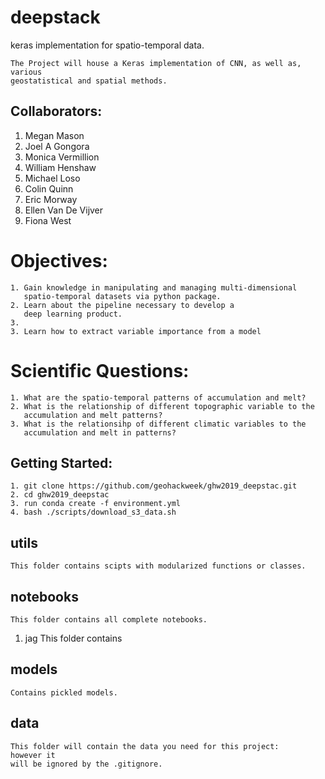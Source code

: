 # deepstack
keras implementation for spatio-temporal data. 

```
The Project will house a Keras implementation of CNN, as well as, various 
geostatistical and spatial methods. 
```

## Collaborators:
1. Megan Mason
2. Joel A Gongora
3. Monica Vermillion
4. William Henshaw
5. Michael Loso
6. Colin Quinn
7. Eric Morway
8. Ellen Van De Vijver
9. Fiona West

# Objectives:
```
1. Gain knowledge in manipulating and managing multi-dimensional
   spatio-temporal datasets via python package.
2. Learn about the pipeline necessary to develop a
   deep learning product. 
3. 
3. Learn how to extract variable importance from a model
```
# Scientific Questions:
```
1. What are the spatio-temporal patterns of accumulation and melt?
2. What is the relationship of different topographic variable to the 
   accumulation and melt patterns?
3. What is the relationsihp of different climatic variables to the 
   accumulation and melt in patterns?
```

## Getting Started:

```
1. git clone https://github.com/geohackweek/ghw2019_deepstac.git
2. cd ghw2019_deepstac
3. run conda create -f environment.yml
4. bash ./scripts/download_s3_data.sh

```

## utils
```
This folder contains scipts with modularized functions or classes. 
```
## notebooks
```
This folder contains all complete notebooks.
```
1. jag
    This folder contains 


## models
```
Contains pickled models. 
```
## data
```
This folder will contain the data you need for this project: 
however it
will be ignored by the .gitignore.
```
